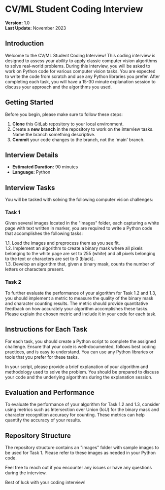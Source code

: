 # CV/ML Student Coding Interview
**Version:** 1.0  
**Last Update:** November 2023

## Introduction
Welcome to the CV/ML Student Coding Interview! This coding interview is designed to assess your ability to apply classic computer vision algorithms to solve real-world problems. During this interview, you will be asked to work on Python code for various computer vision tasks. You are expected to write the code from scratch and use any Python libraries you prefer. After completing each task, you will have a 15-30 minute explanation session to discuss your approach and the algorithms you used.

## Getting Started
Before you begin, please make sure to follow these steps:

1. **Clone** this GitLab repository to your local environment.
2. Create a **new branch** in the repository to work on the interview tasks. Name the branch something descriptive.
3. **Commit** your code changes to the branch, not the 'main' branch.

## Interview Details
- **Estimated Duration:** 90 minutes
- **Language:** Python

## Interview Tasks
You will be tasked with solving the following computer vision challenges:

### Task 1
Given several images located in the "images" folder, each capturing a white page with text written in marker, you are required to write a Python code that accomplishes the following tasks:

1.1. Load the images and preprocess them as you see fit.  
1.2. Implement an algorithm to create a binary mask where all pixels belonging to the white page are set to 255 (white) and all pixels belonging to the text or characters are set to 0 (black).  
1.3. Develop an algorithm that, given a binary mask, counts the number of letters or characters present.

### Task 2
To further evaluate the performance of your algorithm for Task 1.2 and 1.3, you should implement a metric to measure the quality of the binary mask and character counting results. The metric should provide quantitative feedback on how accurately your algorithm accomplishes these tasks. Please explain the chosen metric and include it in your code for each task.

## Instructions for Each Task
For each task, you should create a Python script to complete the assigned challenge. Ensure that your code is well-documented, follows best coding practices, and is easy to understand. You can use any Python libraries or tools that you prefer for these tasks.

In your script, please provide a brief explanation of your algorithm and methodology used to solve the problem. You should be prepared to discuss your code and the underlying algorithms during the explanation session.

## Evaluation and Performance
To evaluate the performance of your algorithm for Task 1.2 and 1.3, consider using metrics such as Intersection over Union (IoU) for the binary mask and character recognition accuracy for counting. These metrics can help quantify the accuracy of your results.

## Repository Structure
The repository structure contains an "images" folder with sample images to be used for Task 1. Please refer to these images as needed in your Python code.

Feel free to reach out if you encounter any issues or have any questions during the interview.

Best of luck with your coding interview!

